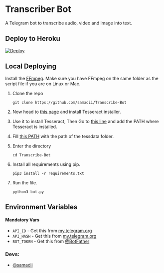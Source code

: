 # Transcriber Bot
A Telegram bot to transcribe audio, video and image into text.

## Deploy to Heroku

[![Deploy](https://www.herokucdn.com/deploy/button.svg)](https://heroku.com/deploy?template=https://github.com/samadii/Transcribe-Bot)


## Local Deploying
Install the [FFmpeg](www.ffmpeg.org).
Make sure you have FFmpeg on the same folder as the script file if you are on Linux or Mac.

1. Clone the repo
   ```
   git clone https://github.com/samadii/Transcribe-Bot
   ```
2. Now head to [this page](https://github.com/UB-Mannheim/tesseract/wiki) and install Tesseract installer. 
   
3. Use it to install Tesseract, Then Go to [this line](https://github.com/samadii/Transcribe-Bot/blob/main/bot.py#L11) and add the PATH where Tesseract is installed.

4. Fill [this PATH](https://github.com/samadii/Transcribe-Bot/blob/main/bot.py#L56) with the path of the tessdata folder.

5. Enter the directory
   ```
   cd Transcribe-Bot
   ```
6. Install all requirements using pip.
   ```
   pip3 install -r requirements.txt
   ```
7. Run the file.
   ```
   python3 bot.py
   ```

## Environment Variables

#### Mandatory Vars

- `API_ID` - Get this from [my.telegram.org](https://my.telegram.org/auth)
- `API_HASH` - Get this from [my.telegram.org](https://my.telegram.org/auth)
- `BOT_TOKEN` - Get this from [@BotFather](https://t.me/BotFather)


### Devs: 
- [@samadii](https://github.com/samadii)
